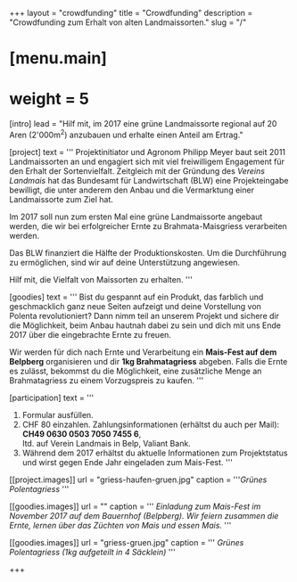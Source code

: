 +++
layout = "crowdfunding"
title = "Crowdfunding"
description = "Crowdfunding zum Erhalt von alten Landmaissorten."
slug = "/"

# [menu.main]
#  weight = 5

[intro]
  lead = "Hilf mit, im 2017 eine grüne Landmaissorte regional auf 20 Aren (2'000m<sup>2</sup>) anzubauen und erhalte einen Anteil am Ertrag."

[project]
  text = '''
Projektinitiator und Agronom Philipp Meyer baut seit 2011 Landmaissorten an und engagiert sich mit viel freiwilligem Engagement für den Erhalt der Sortenvielfalt. Zeitgleich mit der Gründung des *Vereins Landmais* hat das Bundesamt für Landwirtschaft (BLW) eine Projekteingabe bewilligt, die unter anderem den Anbau und die Vermarktung einer Landmaissorte zum Ziel hat.

Im 2017 soll nun zum ersten Mal eine grüne Landmaissorte angebaut werden, die wir bei erfolgreicher Ernte zu Brahmata-Maisgriess verarbeiten werden.

Das BLW finanziert die Hälfte der Produktionskosten. Um die Durchführung zu ermöglichen, sind wir auf deine Unterstützung angewiesen.

Hilf mit, die Vielfalt von Maissorten zu erhalten.
'''

[goodies]
  text = '''
Bist du gespannt auf ein Produkt, das farblich und geschmacklich ganz neue Seiten aufzeigt und deine Vorstellung von Polenta revolutioniert? Dann nimm teil an unserem Projekt und sichere dir die Möglichkeit, beim Anbau hautnah dabei zu sein und dich mit uns Ende 2017 über die eingebrachte Ernte zu freuen.

Wir werden für dich nach Ernte und Verarbeitung ein **Mais-Fest auf dem Belpberg** organisieren und dir **1kg Brahmatagriess** abgeben. Falls die Ernte es zulässt, bekommst du die Möglichkeit, eine zusätzliche Menge an Brahmatagriess zu einem Vorzugspreis zu kaufen.
'''

[participation]
  text = '''
1. Formular ausfüllen.
2. CHF 80 einzahlen. Zahlungsinformationen (erhältst du auch per Mail):   
**CH49 0630 0503 7050 7455 6**,   
ltd. auf Verein Landmais in Belp, Valiant Bank.
3. Während dem 2017 erhältst du aktuelle Informationen zum Projektstatus und wirst gegen Ende Jahr eingeladen zum Mais-Fest.
'''

[[project.images]]
  url = "griess-haufen-gruen.jpg"
  caption = '''*Grünes Polentagriess*
  '''

[[goodies.images]]
  url = ""
  caption = '''
*Einladung zum Mais-Fest im November 2017 auf dem Bauernhof (Belpberg). Wir feiern zusammen die Ernte, lernen über das Züchten von Mais und essen Mais.*
'''

[[goodies.images]]
url = "griess-gruen.jpg"
caption = '''
*Grünes Polentagriess (1kg aufgeteilt in 4 Säcklein)*
'''


+++
